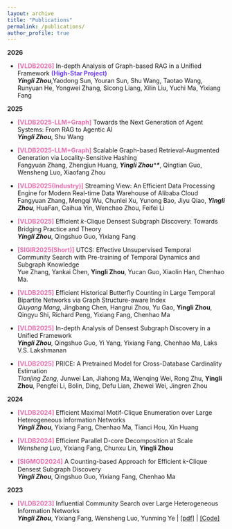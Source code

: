 ```yaml
---
layout: archive
title: "Publications"
permalink: /publications/
author_profile: true
---
```

**2026**
- **<font color="#ea6eaf">[VLDB2026]</font>** In-depth Analysis of Graph-based RAG in a Unified Framework **<font color="#6ec3eaff">(High-Star Project)</font>**    
_**Yingli Zhou**_,Yaodong Sun, Youran Sun, Shu Wang, Taotao Wang, Runyuan He, Yongwei Zhang, Sicong Liang, Xilin Liu, Yuchi Ma, Yixiang Fang 

**2025**
- **<font color="#ea6eaf">[VLDB2025-LLM+Graph]</font>** Towards the Next Generation of Agent Systems: From RAG to Agentic AI    
_**Yingli Zhou**_, Shu Wang

- **<font color="#ea6eaf">[VLDB2025-LLM+Graph]</font>** Scalable Graph-based Retrieval-Augmented Generation via Locality-Sensitive Hashing    
Fangyuan Zhang, Zhengjun Huang, _**Yingli Zhou^${*}$**_, Qingtian Guo, Wensheng Luo, Xiaofang Zhou

- **<font color="#ea6eaf">[VLDB2025(Industry)]</font>** Streaming View: An Efficient Data Processing Engine for Modern Real-time Data Warehouse of Alibaba Cloud    
Fangyuan Zhang, Mengqi Wu, Chunlei Xu, Yunong Bao, Jiyu Qiao, _**Yingli Zhou**_, HuaFan, Caihua Yin, Wenchao Zhou, Feifei Li

- **<font color="#ea6eaf">[VLDB2025]</font>** Efficient 𝑘-Clique Densest Subgraph Discovery: Towards Bridging Practice and Theory    
_**Yingli Zhou**_, Qingshuo Guo, Yixiang Fang

- **<font color="#ea6eaf">[SIGIR2025(Short)]</font>** UTCS: Effective Unsupervised Temporal Community Search with Pre-training of Temporal Dynamics and Subgraph Knowledge  
Yue Zhang, Yankai Chen,  **Yingli Zhou**, Yucan Guo, Xiaolin Han, Chenhao Ma.

- **<font color="#ea6eaf">[VLDB2025]</font>** Efficient Historical Butterfly Counting in Large Temporal Bipartite Networks via Graph Structure-aware Index  
_Qiuyang Mang_, Jingbang Chen, Hangrui Zhou, Yu Gao, **Yingli Zhou**, Qingyu Shi, Richard Peng, Yixiang Fang, Chenhao Ma

- **<font color="#ea6eaf">[VLDB2025]</font>** In-depth Analysis of Densest Subgraph Discovery
in a Unified Framework  
_**Yingli Zhou**_, Qingshuo Guo, Yi Yang, Yixiang Fang, Chenhao Ma,  Laks V.S. Lakshmanan

- **<font color="#ea6eaf">[VLDB2025]</font>** PRICE: A Pretrained Model for Cross-Database Cardinality Estimation   
_Tianjing Zeng_,  Junwei Lan, Jiahong Ma, Wenqing Wei, Rong Zhu, **Yingli Zhou**,  Pengfei Li, Bolin, Ding, Defu Lian, Zhewei Wei, Jingren Zhou

**2024**

- **<font color="#ea6eaf">[VLDB2024]</font>** Efficient Maximal Motif-Clique Enumeration over Large Heterogeneous Information Networks    
_**Yingli Zhou**_, Yixiang Fang, Chenhao Ma, Tianci Hou, Xin Huang

- **<font color="#ea6eaf">[VLDB2024]</font>** Efficient Parallel D-core Decomposition at Scale   
_Wensheng Luo_,  Yixiang Fang, Chunxu Lin, **Yingli Zhou**

- **<font color="#ea6eaf">[SIGMOD2024]</font>** A Counting-based Approach for Efficient 𝑘-Clique Densest Subgraph Discovery   
_**Yingli Zhou**_, Qingshuo Guo, Yixiang Fang, Chenhao Ma 
 


**2023**

- **<font color="#ea6eaf">[VLDB2023]</font>** Influential Community Search over Large Heterogeneous Information Networks    
_**Yingli Zhou**_, Yixiang Fang, Wensheng Luo, Yunming Ye \| [[pdf]](https://www.vldb.org/pvldb/vol16/p2047-zhou.pdf) \| [[Code]](https://github.com/JayLZhou/ICSH) 







 


<!-- **Preprint**

1. BadCS: A Backdoor Attack Framework for Code search   
Shiyi Qi, Yuanhang Yang, _**Shuzheng Gao**_, Cuiyun Gao and Zenglin Xu -->

<!-- _(* denotes equal contribution.)_ -->
